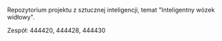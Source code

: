 Repozytorium projektu z sztucznej inteligencji, temat "Inteligentny wózek widłowy". <br>

Zespół: 444420, 444428, 444430